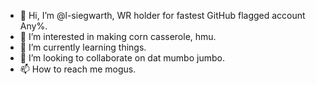 - 👋 Hi, I’m @l-siegwarth, WR holder for fastest GitHub flagged account Any%.
- 👀 I’m interested in making corn casserole, hmu.
- 🌱 I’m currently learning things.
- 💞️ I’m looking to collaborate on dat mumbo jumbo.
- 📫 How to reach me mogus.

<!---
l-siegwarth/l-siegwarth is a ✨ special ✨ repository because its `README.md` (this file) appears on your GitHub profile.
You can click the Preview link to take a look at your changes.
--->
